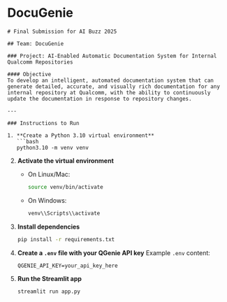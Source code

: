 # DocuGenie

```
# Final Submission for AI Buzz 2025

## Team: DocuGenie

### Project: AI-Enabled Automatic Documentation System for Internal Qualcomm Repositories

#### Objective
To develop an intelligent, automated documentation system that can generate detailed, accurate, and visually rich documentation for any internal repository at Qualcomm, with the ability to continuously update the documentation in response to repository changes.

---

### Instructions to Run

1. **Create a Python 3.10 virtual environment**
   ```bash
   python3.10 -m venv venv
   ```

2. **Activate the virtual environment**
   - On Linux/Mac:
     ```bash
     source venv/bin/activate
     ```
   - On Windows:
     ```bash
     venv\\Scripts\\activate
     ```

3. **Install dependencies**
   ```bash
   pip install -r requirements.txt
   ```

4. **Create a `.env` file with your QGenie API key**
   Example `.env` content:
   ```
   QGENIE_API_KEY=your_api_key_here
   ```

5. **Run the Streamlit app**
   ```bash
   streamlit run app.py
   ```
```

